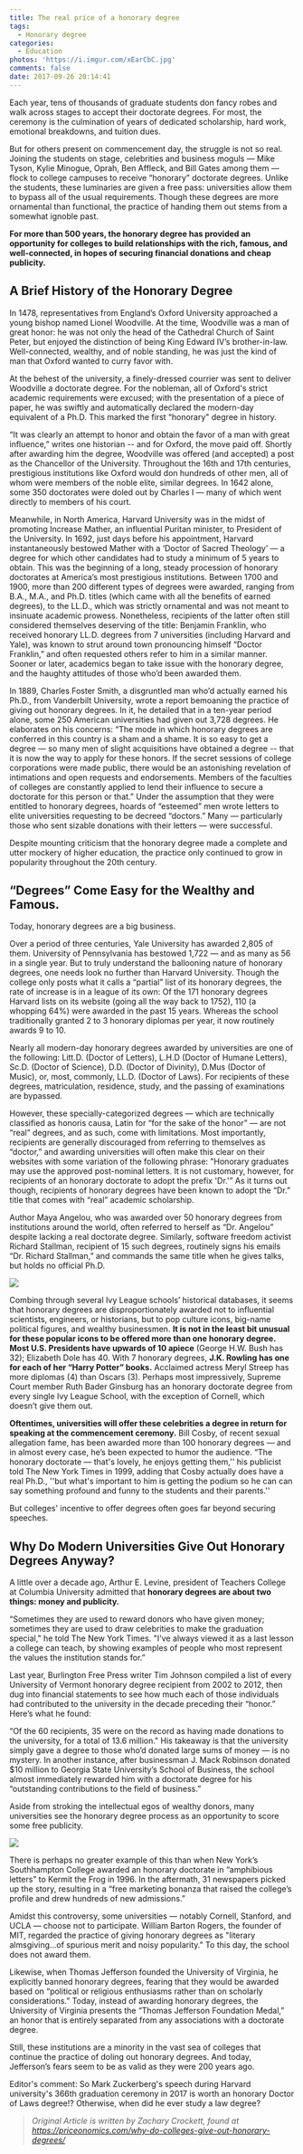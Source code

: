 ```yaml
---
title: The real price of a honorary degree
tags:
  - Honorary degree
categories:
  - Education
photos: 'https://i.imgur.com/xEarCbC.jpg'
comments: false
date: 2017-09-26 20:14:41
---
```


Each year, tens of thousands of graduate students don fancy robes and walk across stages to accept their doctorate degrees. For most, the ceremony is the culmination of years of dedicated scholarship, hard work, emotional breakdowns, and tuition dues.

<!-- more -->

But for others present on commencement day, the struggle is not so real. Joining the students on stage, celebrities and business moguls — Mike Tyson, Kylie Minogue, Oprah, Ben Affleck, and Bill Gates among them — flock to college campuses to receive “honorary” doctorate degrees. Unlike the students, these luminaries are given a free pass: universities allow them to bypass all of the usual requirements. Though these degrees are more ornamental than functional, the practice of handing them out stems from a somewhat ignoble past.

**For more than 500 years, the honorary degree has provided an opportunity for colleges to build relationships with the rich, famous, and well-connected, in hopes of securing financial donations and cheap publicity.**

A Brief History of the Honorary Degree
--------------------------------------

In 1478, representatives from England’s Oxford University approached a young bishop named Lionel Woodville. At the time, Woodville was a man of great honor: he was not only the head of the Cathedral Church of Saint Peter, but enjoyed the distinction of being King Edward IV’s brother-in-law. Well-connected, wealthy, and of noble standing, he was just the kind of man that Oxford wanted to curry favor with.

At the behest of the university, a finely-dressed courrier was sent to deliver Woodville a doctorate degree. For the nobleman, all of Oxford's strict academic requirements were excused; with the presentation of a piece of paper, he was swiftly and automatically declared the modern-day equivalent of a Ph.D. This marked the first “honorary" degree in history.

“It was clearly an attempt to honor and obtain the favor of a man with great influence,” writes one historian -- and for Oxford, the move paid off. Shortly after awarding him the degree, Woodville was offered (and accepted) a post as the Chancellor of the University. Throughout the 16th and 17th centuries, prestigious institutions like Oxford would don hundreds of other men, all of whom were members of the noble elite, similar degrees. In 1642 alone, some 350 doctorates were doled out by Charles I — many of which went directly to members of his court.

Meanwhile, in North America, Harvard University was in the midst of promoting Increase Mather, an influential Puritan minister, to President of the University. In 1692, just days before his appointment, Harvard instantaneously bestowed Mather with a ‘Doctor of Sacred Theology’ — a degree for which other candidates had to study a minimum of 5 years to obtain. This was the beginning of a long, steady procession of honorary doctorates at America’s most prestigious institutions.
Between 1700 and 1900, more than 200 different types of degrees were awarded, ranging from B.A., M.A., and Ph.D. titles (which came with all the benefits of earned degrees), to the LL.D., which was strictly ornamental and was not meant to insinuate academic prowess. Nonetheless, recipients of the latter often still considered themselves deserving of the title: Benjamin Franklin, who received honorary LL.D. degrees from 7 universities (including Harvard and Yale), was known to strut around town pronouncing himself “Doctor Franklin,” and often requested others refer to him in a similar manner.
Sooner or later, academics began to take issue with the honorary degree, and the haughty attitudes of those who’d been awarded them.

In 1889, Charles Foster Smith, a disgruntled man who’d actually earned his Ph.D., from Vanderbilt University, wrote a report bemoaning the practice of giving out honorary degrees. In it, he detailed that in a ten-year period alone, some 250 American universities had given out 3,728 degrees. He elaborates on his concerns:
“The mode in which honorary degrees are conferred in this country is a sham and a shame. It is so easy to get a degree — so many men of slight acquisitions have obtained a degree -- that it is now the way to apply for these honors. If the secret sessions of college corporations were made public, there would be an astonishing revelation of intimations and open requests and endorsements. Members of the faculties of colleges are constantly applied to lend their influence to secure a doctorate for this person or that.”
Under the assumption that they were entitled to honorary degrees, hoards of “esteemed” men wrote letters to elite universities requesting to be decreed “doctors.” Many — particularly those who sent sizable donations with their letters — were successful. 

Despite mounting criticism that the honorary degree made a complete and utter mockery of higher education, the practice only continued to grow in popularity throughout the 20th century.

“Degrees” Come Easy for the Wealthy and Famous.
-----------------------------------------------

Today, honorary degrees are a big business. 

Over a period of three centuries, Yale University has awarded 2,805 of them. University of Pennsylvania has bestowed 1,722 — and as many as 56 in a single year. But to truly understand the ballooning nature of honorary degrees, one needs look no further than Harvard University. Though the college only posts what it calls a “partial” list of its honorary degrees, the rate of increase is in a league of its own: Of the 171 honorary degrees Harvard lists on its website (going all the way back to 1752), 110 (a whopping 64%) were awarded in the past 15 years. Whereas the school traditionally granted 2 to 3 honorary diplomas per year, it now routinely awards 9 to 10.

Nearly all modern-day honorary degrees awarded by universities are one of the following: Litt.D. (Doctor of Letters), L.H.D (Doctor of Humane Letters), Sc.D. (Doctor of Science), D.D. (Doctor of Divinity), D.Mus (Doctor of Music), or, most, commonly, LL.D. (Doctor of Laws). For recipients of these degrees, matriculation, residence, study, and the passing of examinations are bypassed.

However, these specially-categorized degrees — which are technically classified as honoris causa, Latin for “for the sake of the honor” — are not “real” degrees, and as such, come with limitations. Most importantly, recipients are generally discouraged from referring to themselves as “doctor,” and awarding universities will often make this clear on their websites with some variation of the following phrase: "Honorary graduates may use the approved post-nominal letters. It is not customary, however, for recipients of an honorary doctorate to adopt the prefix 'Dr.'”
As it turns out though, recipients of honorary degrees have been known to adopt the “Dr.” title that comes with “real” academic scholarship.

Author Maya Angelou, who was awarded over 50 honorary degrees from institutions around the world, often referred to herself as “Dr. Angelou” despite lacking a real doctorate degree. Similarly, software freedom activist Richard Stallman, recipient of 15 such degrees, routinely signs his emails “Dr. Richard Stallman,” and commands the same title when he gives talks, but holds no official Ph.D.

![](https://i.imgur.com/2PREE7K.jpg)

Combing through several Ivy League schools’ historical databases, it seems that honorary degrees are disproportionately awarded not to influential scientists, engineers, or historians, but to pop culture icons, big-name political figures, and wealthy businessmen.
**It is not in the least bit unusual for these popular icons to be offered more than one honorary degree. Most U.S. Presidents have upwards of 10 apiece** (George H.W. Bush has 32); Elizabeth Dole has 40. With 7 honorary degrees, **J.K. Rowling has one for each of her “Harry Potter” books.** Acclaimed actress Meryl Streep has more diplomas (4) than Oscars (3). Perhaps most impressively, Supreme Court member Ruth Bader Ginsburg has an honorary doctorate degree from every single Ivy League School, with the exception of Cornell, which doesn’t give them out.

**Oftentimes, universities will offer these celebrities a degree in return for speaking at the commencement ceremony.** Bill Cosby, of recent sexual allegation fame, has been awarded more than 100 honorary degrees — and in almost every case, he’s been expected to humor the audience. “The honorary doctorate — that's lovely, he enjoys getting them,'' his publicist told The New York Times in 1999, adding that Cosby actually does have a real Ph.D., ''but what's important to him is getting the podium so he can can say something profound and funny to the students and their parents.''

But colleges' incentive to offer degrees often goes far beyond securing speeches.

Why Do Modern Universities Give Out Honorary Degrees Anyway?
------------------------------------------------------------

A little over a decade ago, Arthur E. Levine, president of Teachers College at Columbia University admitted that **honorary degrees are about two things: money and publicity.**

“Sometimes they are used to reward donors who have given money; sometimes they are used to draw celebrities to make the graduation special," he told The New York Times. "I've always viewed it as a last lesson a college can teach, by showing examples of people who most represent the values the institution stands for.”

Last year, Burlington Free Press writer Tim Johnson compiled a list of every University of Vermont honorary degree recipient from 2002 to 2012, then dug into financial statements to see how much each of those individuals had contributed to the university in the decade preceding their “honor.” Here’s what he found: 

“Of the 60 recipients, 35 were on the record as having made donations to the university, for a total of 13.6 million." His takeaway is that the university simply gave a degree to those who’d donated large sums of money — is no mystery. In another instance, after businessman J. Mack Robinson donated $10 million to Georgia State University’s School of Business, the school almost immediately rewarded him with a doctorate degree for his “outstanding contributions to the field of business.”

Aside from stroking the intellectual egos of wealthy donors, many universities see the honorary degree process as an opportunity to score some free publicity. 

![](https://i.imgur.com/bHAvgLq.jpg)

There is perhaps no greater example of this than when New York’s Southhampton College awarded an honorary doctorate in “amphibious letters” to Kermit the Frog in 1996. In the aftermath, 31 newspapers picked up the story, resulting in a “free marketing bonanza that raised the college’s profile and drew hundreds of new admissions.”

Amidst this controversy, some universities — notably Cornell, Stanford, and UCLA — choose not to participate. William Barton Rogers, the founder of MIT, regarded the practice of giving honorary degrees as "literary almsgiving...of spurious merit and noisy popularity." To this day, the school does not award them. 

Likewise, when Thomas Jefferson founded the University of Virginia, he explicitly banned honorary degrees, fearing that they would be awarded based on “political or religious enthusiasms rather than on scholarly considerations.” Today, instead of awarding honorary degrees, the University of Virginia presents the “Thomas Jefferson Foundation Medal,” an honor that is entirely separated from any associations with a doctorate degree.

Still, these institutions are a minority in the vast sea of colleges that continue the practice of doling out honorary degrees. And today, Jefferson’s fears seem to be as valid as they were 200 years ago.

Editor's comment: So Mark Zuckerberg's speech during Harvard university's 366th graduation ceremony in 2017 is worth an honorary Doctor of Laws degree!? Otherwise, when did he ever study a law degree?


> *Original Article is written by Zachary Crockett, found at https://priceonomics.com/why-do-colleges-give-out-honorary-degrees/*